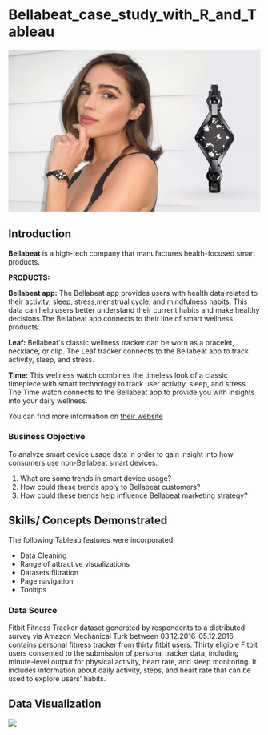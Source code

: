 # Bellabeat_case_study_with_R_and_Tableau

![](olivia_culpo.png)

## Introduction
**Bellabeat** is a high-tech company that manufactures health-focused smart products.

**PRODUCTS:**

**Bellabeat app:** The Bellabeat app provides users with health data related to their activity, sleep, stress,menstrual cycle, and mindfulness habits. This data can help users better understand their current habits and make healthy decisions.The Bellabeat app connects to their line of smart wellness products.

**Leaf:** Bellabeat's classic wellness tracker can be worn as a bracelet, necklace, or clip. The Leaf tracker connects to the Bellabeat app to track activity, sleep, and stress.

**Time:** This wellness watch combines the timeless look of a classic timepiece with smart technology to track user activity, sleep, and stress. The Time watch connects to the Bellabeat app to provide you with insights into your daily wellness.

You can find more information on [their website](https://bellabeat.com/)

### Business Objective

To analyze smart device usage data in order to gain insight into how consumers use non-Bellabeat smart devices.
1. What are some trends in smart device usage?
2. How could these trends apply to Bellabeat customers?
3. How could these trends help influence Bellabeat marketing strategy?

## Skills/ Concepts Demonstrated

The following Tableau features were incorporated:
- Data Cleaning
- Range of attractive visualizations 
- Datasets filtration 
- Page navigation
- Tooltips 

### Data Source

Fitbit Fitness Tracker dataset generated by respondents to a distributed survey via Amazon Mechanical Turk between 03.12.2016-05.12.2016, contains personal fitness tracker from thirty fitbit users. Thirty eligible Fitbit users consented to the submission of personal tracker data, including minute-level output for physical activity, heart rate, and sleep monitoring. It includes information about daily activity, steps, and heart rate that can be used to explore users' habits.


## Data Visualization


![](target_marketing_page-0001.jpg)

